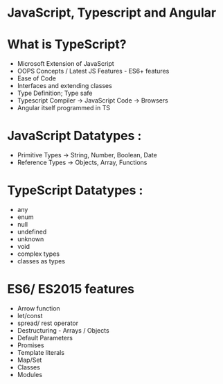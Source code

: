 # JavaScript, Typescript and Angular

# What is TypeScript?
- Microsoft Extension of JavaScript
- OOPS Concepts / Latest JS Features - ES6+ features
- Ease of Code
- Interfaces and extending classes
- Type Definition; Type safe
- Typescript Compiler -> JavaScript Code -> Browsers
- Angular itself programmed in TS

# JavaScript Datatypes :
- Primitive Types -> String, Number, Boolean, Date
- Reference Types -> Objects, Array, Functions

# TypeScript Datatypes :
- any
- enum
- null
- undefined
- unknown
- void
- complex types
- classes as types

# ES6/ ES2015 features
- Arrow function
- let/const 
- spread/ rest operator
- Destructuring - Arrays / Objects
- Default Parameters
- Promises
- Template literals
- Map/Set
- Classes
- Modules